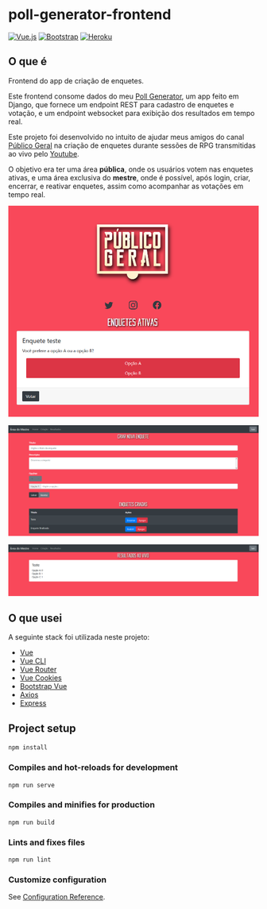 # poll-generator-frontend

[![Vue.js](https://img.shields.io/badge/vuejs-%2335495e.svg?style=flat&logo=vuedotjs&logoColor=%234FC08D)](https://vuejs.org/)
[![Bootstrap](https://img.shields.io/badge/bootstrap-%23563D7C.svg?style=flat&logo=bootstrap&logoColor=white)](https://bootstrap-vue.org/)
[![Heroku](https://img.shields.io/badge/heroku-%23430098.svg?style=flat&logo=heroku&logoColor=white)](https://www.heroku.com)

## O que é

Frontend do app de criação de enquetes.

Este frontend consome dados do meu [Poll Generator](https://github.com/renanstd/poll-generator), um app feito em Django, que fornece um endpoint REST para cadastro de enquetes e votação, e um endpoint websocket para exibição dos resultados em tempo real.

Este projeto foi desenvolvido no intuito de ajudar meus amigos do canal [Público Geral](https://www.instagram.com/publicogeraloficial/) na criação de enquetes durante sessões de RPG transmitidas ao vivo pelo [Youtube](https://www.youtube.com/channel/UCiX7AWd2w9mC-iaZRFfUs_w).

O objetivo era ter uma área **pública**, onde os usuários votem nas enquetes ativas, e uma área exclusiva do **mestre**, onde é possível, após login, criar, encerrar, e reativar enquetes, assim como acompanhar as votações em tempo real.

![polls](/images/polls.png)

![polls](/images/poll_create.png)

![polls](/images/results.png)

## O que usei

A seguinte stack foi utilizada neste projeto:

- [Vue](https://vuejs.org/)
- [Vue CLI](https://cli.vuejs.org/)
- [Vue Router](https://router.vuejs.org/)
- [Vue Cookies](https://www.npmjs.com/package/vue-cookies)
- [Bootstrap Vue](https://bootstrap-vue.org/)
- [Axios](https://www.npmjs.com/package/axios)
- [Express](https://www.npmjs.com/package/express)

## Project setup
```
npm install
```

### Compiles and hot-reloads for development
```
npm run serve
```

### Compiles and minifies for production
```
npm run build
```

### Lints and fixes files
```
npm run lint
```

### Customize configuration
See [Configuration Reference](https://cli.vuejs.org/config/).
